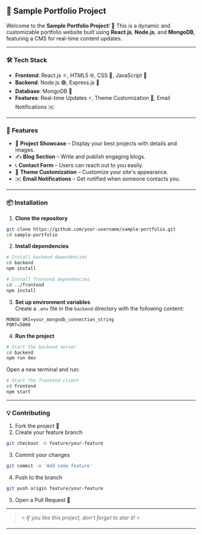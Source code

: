 ## 🌟 Sample Portfolio Project  

Welcome to the **Sample Portfolio Project**! 🚀 This is a dynamic and customizable portfolio website built using **React.js**, **Node.js**, and **MongoDB**, featuring a CMS for real-time content updates.  

---

### 🛠️ **Tech Stack**  

- **Frontend**: React.js ⚛️, HTML5 🌐, CSS 🎨, JavaScript 📝  
- **Backend**: Node.js 🟢, Express.js 🚂  
- **Database**: MongoDB 🍃   
- **Features**: Real-time Updates ⚡, Theme Customization 🎨, Email Notifications ✉️  

---

### 🚀 **Features**  

- 🎯 **Project Showcase** – Display your best projects with details and images.  
- ✍️ **Blog Section** – Write and publish engaging blogs.  
- 📞 **Contact Form** – Users can reach out to you easily.  
- 🎨 **Theme Customization** – Customize your site's appearance.    
- ✉️ **Email Notifications** – Get notified when someone contacts you.  

---

### 📦 **Installation**  

1. **Clone the repository**  
```bash
git clone https://github.com/your-username/sample-portfolio.git
cd sample-portfolio
```  

2. **Install dependencies**  
```bash
# Install backend dependencies
cd backend
npm install

# Install frontend dependencies
cd ../frontend
npm install
```  

3. **Set up environment variables**  
Create a `.env` file in the `backend` directory with the following content:  
```env
MONGO_URI=your_mongodb_connection_string
PORT=5000
```  

4. **Run the project**  

```bash
# Start the backend server
cd backend
npm run dev
```  

Open a new terminal and run:  
```bash
# Start the frontend client
cd frontend
npm start
```  

---

### 💡 **Contributing**  
1. Fork the project 🍴  
2. Create your feature branch  
```bash
git checkout -b feature/your-feature
```  
3. Commit your changes  
```bash
git commit -m 'Add some feature'
```  
4. Push to the branch  
```bash
git push origin feature/your-feature
```  
5. Open a Pull Request 🚀   

---

> ⭐️ _If you like this project, don't forget to star it!_ ⭐️  

---

